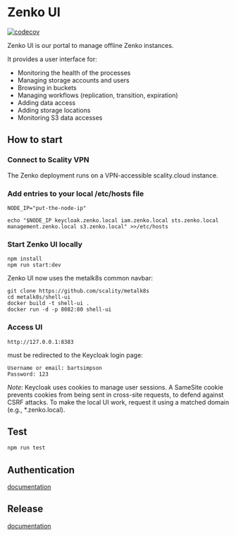 # Zenko UI

[![codecov](https://codecov.io/gh/scality/zenko-ui/branch/development/1.0/graph/badge.svg?token=BRX58ZF4VJ)](https://codecov.io/gh/scality/zenko-ui)

Zenko UI is our portal to manage offline Zenko instances.

It provides a user interface for:
- Monitoring the health of the processes
- Managing storage accounts and users
- Browsing in buckets
- Managing workflows (replication, transition, expiration)
- Adding data access
- Adding storage locations
- Monitoring S3 data accesses

## How to start

### Connect to Scality VPN

The Zenko deployment runs on a VPN-accessible scality.cloud instance.

### Add entries to your local /etc/hosts file
```
NODE_IP="put-the-node-ip"

echo "$NODE_IP keycloak.zenko.local iam.zenko.local sts.zenko.local management.zenko.local s3.zenko.local" >>/etc/hosts
```

### Start Zenko UI locally
```
npm install
npm run start:dev
```

Zenko UI now uses the metalk8s common navbar:  
```
git clone https://github.com/scality/metalk8s
cd metalk8s/shell-ui
docker build -t shell-ui .
docker run -d -p 8082:80 shell-ui
```

### Access UI
```
http://127.0.0.1:8383
```
must be redirected to the Keycloak login page:
```
Username or email: bartsimpson
Password: 123
```

*Note*: Keycloak uses cookies to manage user sessions. A SameSite cookie 
prevents cookies from being sent in cross-site requests, to defend against
CSRF attacks. To make the local UI work, request it using a matched domain 
(e.g., *.zenko.local).


## Test

```bash
npm run test
```

## Authentication
[documentation](documentation/AUTHENTICATION.md)

## Release
[documentation](documentation/RELEASE.md)
